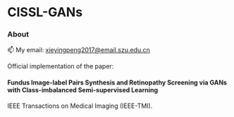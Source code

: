 # CISSL-GANs

### About

📫 My email: xieyingpeng2017@email.szu.edu.cn

Official implementation of the paper:
#### Fundus Image-label Pairs Synthesis and Retinopathy Screening via GANs with Class-imbalanced Semi-supervised Learning

IEEE Transactions on Medical Imaging (IEEE-TMI).
